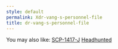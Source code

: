 ```yaml
---
style: default
permalink: Xdr-vang-s-personnel-file
title: dr-vang-s-personnel-file
---
```

You may also like:
[SCP-1417-J](http://scp-wiki.net/scp-1417-j)
[Headhunted](http://scp-wiki.net/headhunted)